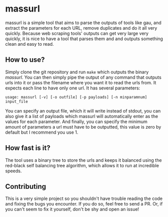 # massurl
massurl is a simple tool that aims to parse the outputs of tools like gau, and extract the parameters for each URL, remove duplicates and do it all very quickly. Because web scraping tools' outputs can get very large very quickly, it is nice to have a tool that parses them and and outputs something clean and easy to read.

## How to use?
Simply clone the git repository and run `make` which outputs the binary *massurl*. You can then simply pipe the output of any command that outputs urls into it or pass the filename where you want it to read the urls from. It expects each line to have only one url. It has several parameters:

```
usage: massurl [-v] [-o outfile] [-p payloads] [-n minparamnum] input_file
```

You can specify an output file, which it will write instead of stdout, you can also give it a list of payloads which massurl will automatically enter as the values for each parameter. And finally, you can specify the minimum amount of parameters a url must have to be outputted, this value is zero by default but I recommend you use 1.

## How fast is it?
The tool uses a binary tree to store the urls and keeps it balanced using the red-black self balancing tree algorithm, which allows it to run at incredible speeds.

## Contributing
This is a very simple project so you shouldn't have trouble reading the code and fixing the bugs you encounter. If you do so, feel free to send a PR. Or, if you can't seem to fix it yourself, don't be shy and open an issue!
